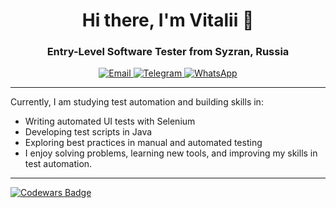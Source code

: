 <h1 align="center"> Hi there, I'm Vitalii 👋</h1>
<h3 align="center">Entry-Level Software Tester from Syzran, Russia</h3>

<div id="socials" align="center">
  <a href="mailto:zavaritskii@gmail.com">
    <img src="https://img.shields.io/badge/Email-D14836?style=for-the-badge&logo=gmail&logoColor=white" alt="Email"/>
  <a href="https://t.me/zavaritskii">
    <img src="https://img.shields.io/badge/Telegram-2CA5E0?style=for-the-badge&logo=telegram&logoColor=white" alt="Telegram"/>
  </a>
  <a href="https://wa.me/+79376630907">
    <img src="https://img.shields.io/badge/WhatsApp-25D366?style=for-the-badge&logo=whatsapp&logoColor=white" alt="WhatsApp"/>
  </a>  
</div>
<hr>
<div id="bio" align="left">
  <p>
      Currently, I am studying test automation and building skills in:
  </p>
  <ul>
    <li>Writing automated UI tests with Selenium</li>
    <li>Developing test scripts in Java</li>
    <li>Exploring best practices in manual and automated testing</li>
    <li>I enjoy solving problems, learning new tools, and improving my skills in test automation.</li>
  </ul>
</div>
<hr>
<a href="https://www.codewars.com/users/v.zavaritskii">
  <img src="https://www.codewars.com/users/v.zavaritskii/badges/micro" alt="Codewars Badge">
</a>
